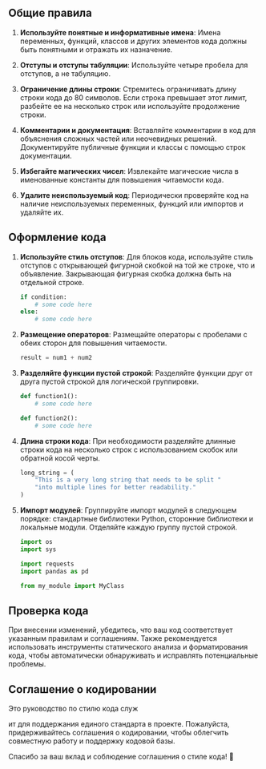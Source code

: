 ## Общие правила

1. **Используйте понятные и информативные имена**: Имена переменных, функций, классов и других элементов кода должны быть понятными и отражать их назначение.

2. **Отступы и отступы табуляции**: Используйте четыре пробела для отступов, а не табуляцию.

3. **Ограничение длины строки**: Стремитесь ограничивать длину строки кода до 80 символов. Если строка превышает этот лимит, разбейте ее на несколько строк или используйте продолжение строки.

4. **Комментарии и документация**: Вставляйте комментарии в код для объяснения сложных частей или неочевидных решений. Документируйте публичные функции и классы с помощью строк документации.

5. **Избегайте магических чисел**: Извлекайте магические числа в именованные константы для повышения читаемости кода.

6. **Удалите неиспользуемый код**: Периодически проверяйте код на наличие неиспользуемых переменных, функций или импортов и удаляйте их.

## Оформление кода

1. **Используйте стиль отступов**: Для блоков кода, используйте стиль отступов с открывающей фигурной скобкой на той же строке, что и объявление. Закрывающая фигурная скобка должна быть на отдельной строке.

   ```python
   if condition:
       # some code here
   else:
       # some code here
   ```

2. **Размещение операторов**: Размещайте операторы с пробелами с обеих сторон для повышения читаемости.

   ```python
   result = num1 + num2
   ```

3. **Разделяйте функции пустой строкой**: Разделяйте функции друг от друга пустой строкой для логической группировки.

   ```python
   def function1():
       # some code here

   def function2():
       # some code here
   ```

4. **Длина строки кода**: При необходимости разделяйте длинные строки кода на несколько строк с использованием скобок или обратной косой черты.

   ```python
   long_string = (
       "This is a very long string that needs to be split "
       "into multiple lines for better readability."
   )
   ```

5. **Импорт модулей**: Группируйте импорт модулей в следующем порядке: стандартные библиотеки Python, сторонние библиотеки и локальные модули. Отделяйте каждую группу пустой строкой.

   ```python
   import os
   import sys

   import requests
   import pandas as pd

   from my_module import MyClass
   ```

## Проверка кода

При внесении изменений, убедитесь, что ваш код соответствует указанным правилам и соглашениям. Также рекомендуется использовать инструменты статического анализа и форматирования кода, чтобы автоматически обнаруживать и исправлять потенциальные проблемы.

## Соглашение о кодировании

Это руководство по стилю кода служ

ит для поддержания единого стандарта в проекте. Пожалуйста, придерживайтесь соглашения о кодировании, чтобы облегчить совместную работу и поддержку кодовой базы.

Спасибо за ваш вклад и соблюдение соглашения о стиле кода! 🚀
